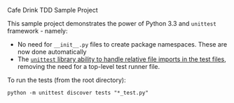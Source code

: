 Cafe Drink TDD Sample Project

This sample project demonstrates the power of Python 3.3 and `unittest` framework - namely:

* No need for `__init__.py` files to create package namespaces.  These are now done automatically
* The [`unittest` library ability to handle relative file imports in the test files](https://docs.python.org/3/library/unittest.html#test-discovery), removing the need for a top-level test runner file.

To run the tests (from the root directory):

```
python -m unittest discover tests "*_test.py"
```